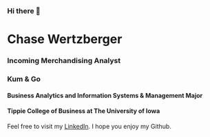 ### Hi there 👋
# Chase Wertzberger
### Incoming Merchandising Analyst
### Kum & Go
#### Business Analytics and Information Systems & Management Major
#### Tippie College of Business at The University of Iowa
Feel free to visit my [LinkedIn](https://www.linkedin.com/in/chase-wertzberger-a2b9251a1/).
I hope you enjoy my Github.
<!--
**cgwertzberger/cgwertzberger** is a ✨ _special_ ✨ repository because its `README.md` (this file) appears on your GitHub profile.

Here are some ideas to get you started:

- 🔭 I’m currently working on ...
- 🌱 I’m currently learning ...
- 👯 I’m looking to collaborate on ...
- 🤔 I’m looking for help with ...
- 💬 Ask me about ...
- 📫 How to reach me: ...
- 😄 Pronouns: ...
- ⚡ Fun fact: ...
-->

